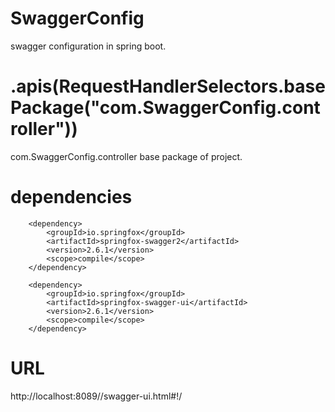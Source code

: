 # SwaggerConfig
swagger configuration in spring boot.

# .apis(RequestHandlerSelectors.basePackage("com.SwaggerConfig.controller"))
com.SwaggerConfig.controller base package of project.

# dependencies
        <dependency>
			<groupId>io.springfox</groupId>
			<artifactId>springfox-swagger2</artifactId>
			<version>2.6.1</version>
			<scope>compile</scope>
		</dependency>
		
		<dependency>
			<groupId>io.springfox</groupId>
			<artifactId>springfox-swagger-ui</artifactId>
			<version>2.6.1</version>
			<scope>compile</scope>
		</dependency>

# URL
http://localhost:8089//swagger-ui.html#!/